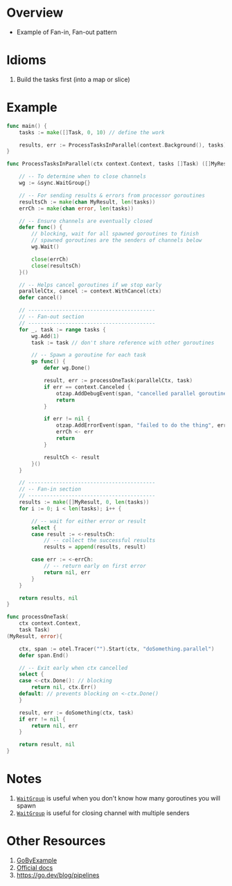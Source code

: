 # Overview
- Example of Fan-in, Fan-out pattern


# Idioms
1. Build the tasks first (into a map or slice)


# Example
```go
func main() {
    tasks := make([]Task, 0, 10) // define the work

    results, err := ProcessTasksInParallel(context.Background(), tasks)
}

func ProcessTasksInParallel(ctx context.Context, tasks []Task) ([]MyResult, error) {

    // -- To determine when to close channels
    wg := &sync.WaitGroup{}

    // -- For sending results & errors from processor goroutines
    resultsCh := make(chan MyResult, len(tasks))
    errCh := make(chan error, len(tasks))

    // -- Ensure channels are eventually closed
    defer func() {
        // blocking, wait for all spawned goroutines to finish
        // spawned goroutines are the senders of channels below
        wg.Wait()

        close(errCh)
        close(resultsCh)
    }()

    // -- Helps cancel goroutines if we stop early
    parallelCtx, cancel := context.WithCancel(ctx)
    defer cancel()

    // -----------------------------------------
    // -- Fan-out section
    // -----------------------------------------
    for _, task := range tasks {
        wg.Add(1)
        task := task // don't share reference with other goroutines

        // -- Spawn a goroutine for each task
        go func() {
            defer wg.Done()

            result, err := processOneTask(parallelCtx, task)
            if err == context.Canceled {
                otzap.AddDebugEvent(span, "cancelled parallel goroutine")
                return
            }

            if err != nil {
                otzap.AddErrorEvent(span, "failed to do the thing", err)
                errCh <- err
                return
            }

            resultCh <- result
        }()
    }

    // -----------------------------------------
    // -- Fan-in section
    // -----------------------------------------
    results := make([]MyResult, 0, len(tasks))
    for i := 0; i < len(tasks); i++ {

        // -- wait for either error or result
        select {
        case result := <-resultsCh:
            // -- collect the successful results
            results = append(results, result)

        case err := <-errCh:
            // -- return early on first error
            return nil, err
        }
    }

    return results, nil
}

func processOneTask(
    ctx context.Context,
    task Task)
(MyResult, error){

    ctx, span := otel.Tracer("").Start(ctx, "doSomething.parallel")
    defer span.End()

    // -- Exit early when ctx cancelled
    select {
    case <-ctx.Done(): // blocking
        return nil, ctx.Err()
    default: // prevents blocking on <-ctx.Done()
    }

    result, err := doSomething(ctx, task)
    if err != nil {
        return nil, err
    }

    return result, nil
}
```


# Notes
1. [`WaitGroup`](https://pkg.go.dev/sync) is useful when you don't know how many goroutines you will spawn
1. [`WaitGroup`](https://pkg.go.dev/sync) is useful for closing channel with multiple senders


# Other Resources
1. [GoByExample](https://gobyexample.com/waitgroups)
1. [Official docs](https://pkg.go.dev/sync#WaitGroup)
1. https://go.dev/blog/pipelines
